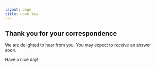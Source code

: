 ```yaml
---
layout: page
title: Love Yaa
---
```

## Thank you for your correspondence
We are delighted to hear from you. You may expect to receive an answer soon.

Have a nice day!
